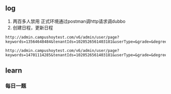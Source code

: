## log

1. 两百多人禁用  正式环境通过postman调http请求调dubbo
2. 创建日程，更新日程

```
http://admin.campushoytest.com/v6/admin/user/page?keywords=13564648484&tenantIds=1020526561403181&userType=&grade=&degreeType=&userTag=&status=&pageNum=1&pageSize=10&hasAuthUser=

http://admin.campushoytest.com/v6/admin/user/page?keywords=14701114285&tenantIds=1020526561403181&userType=&grade=&degreeType=&userTag=&status=&pageNum=1&pageSize=10&hasAuthUser=
```



## learn

### 每日一题



